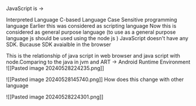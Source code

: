 JavaScript is  ->

Interpreted Language
C-based Language
Case Sensitive programming language
Earlier this was considered as scripting language
Now this is considered as general purpose language
(to use as a general purpose language js should be used using the node js )
JavaScript doesn't have any SDK. Bucause SDK avaialble in the browser

This is the relationship of java script in web browser and java script with node.Comparing to the java in jvm and ART -> Android Runtime Environment
![[Pasted image 20240528224235.png]]

![[Pasted image 20240528145740.png]]
How does this change with other language

![[Pasted image 20240528224301.png]]
